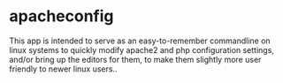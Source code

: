 # apacheconfig
 This app is intended to serve as an easy-to-remember commandline on linux systems to quickly modify apache2 and php configuration settings, and/or bring up the editors for them, to make them slightly more user friendly to newer linux users..
